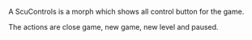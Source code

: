 A ScuControls is a morph which shows all control button for the game.

The actions are close game, new game, new level and paused.